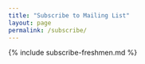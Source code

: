 ```yaml
---
title: "Subscribe to Mailing List"
layout: page
permalink: /subscribe/
---
```


{% include subscribe-freshmen.md %}
